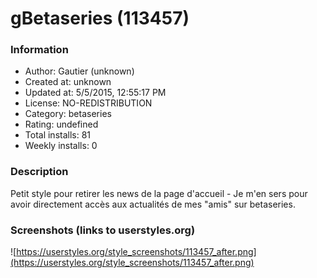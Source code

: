 # gBetaseries (113457)

### Information
- Author: Gautier (unknown)
- Created at: unknown
- Updated at: 5/5/2015, 12:55:17 PM
- License: NO-REDISTRIBUTION
- Category: betaseries
- Rating: undefined
- Total installs: 81
- Weekly installs: 0


### Description
Petit style pour retirer les news de la page d'accueil - Je m'en sers pour avoir directement accès aux actualités de mes "amis" sur betaseries.


### Screenshots (links to userstyles.org)
![https://userstyles.org/style_screenshots/113457_after.png](https://userstyles.org/style_screenshots/113457_after.png)



